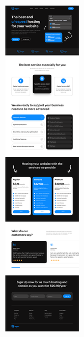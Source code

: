 ![](https://github.com/Johnsonarul123/ineuronfrontend/blob/main/Project-2%20Hosting%20Site/Hosting%20Landing%20Page.png)
